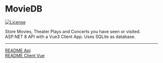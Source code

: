 # MovieDB

[![License](https://img.shields.io/github/license/eisnstein/PackCheck)](https://github.com/eisnstein/PackCheck/blob/main/LICENSE)

Store Movies, Theater Plays and Concerts you have seen or visited. ASP.NET 8 API with a Vue3 Client App. Uses SQLite as database.

---

[README Api](https://github.com/eisnstein/MovieDB/blob/main/MovieDB.Api/README.md)    
[README Client Vue](https://github.com/eisnstein/MovieDB/blob/main/MovieDB.Client.Vue/README.md)

